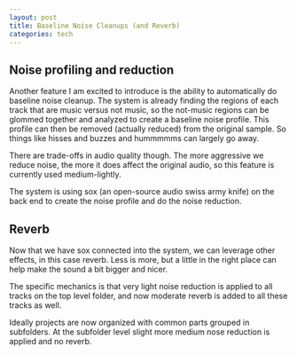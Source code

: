 ```yaml
---
layout: post
title: Baseline Noise Cleanups (and Reverb)
categories: tech
---
```


## Noise profiling and reduction

Another feature I am excited to introduce is the ability to
automatically do baseline noise cleanup.  The system is already
finding the regions of each track that are music versus not music, so
the not-music regions can be glommed together and analyzed to create a
baseline noise profile.  This profile can then be removed (actually
reduced) from the original sample.  So things like hisses and buzzes
and hummmmms can largely go away.

There are trade-offs in audio quality though.  The more aggressive we
reduce noise, the more it does affect the original audio, so this
feature is currently used medium-lightly.

The system is using sox (an open-source audio swiss army knife) on the
back end to create the noise profile and do the noise reduction.

## Reverb

Now that we have sox connected into the system, we can leverage other
effects, in this case reverb.  Less is more, but a little in the right
place can help make the sound a bit bigger and nicer.

The specific mechanics is that very light noise reduction is applied
to all tracks on the top level folder, and now moderate reverb is
added to all these tracks as well.

Ideally projects are now organized with common parts grouped in
subfolders.  At the subfolder level slight more medium nose reduction
is applied and no reverb.
